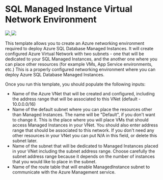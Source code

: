 # SQL Managed Instance Virtual Network Environment

<a href="https://portal.azure.com/#create/Microsoft.Template/uri/https%3A%2F%2Fraw.githubusercontent.com%2Fjovanpop-msft%2Fazure-quickstart-templates%2Fmaster%2F101-sql-managed-instance-azure-environment%2Fazuredeploy.json" target="_blank">
    <img src="http://azuredeploy.net/deploybutton.png"/>
</a>
<a href="http://armviz.io/#/?load=https%3A%2F%2Fraw.githubusercontent.com%2Fjovanpop-msft%2Fazure-quickstart-templates%2Fmaster%2F101-sql-managed-instance-azure-environment%2Fazuredeploy.json" target="_blank">
    <img src="http://armviz.io/visualizebutton.png"/>
</a>

This template allows you to create an Azure networking environment required to deploy Azure SQL Database Managed Instances.
It will create configured Azure Virtual Network with two subnets - one that will be dedicated to your SQL Managed Instances,
and the another one where you can place other resources (for example VMs, App Service environments, etc.) This is a properly
configured networking environment where you can deploy Azure SQL Database Managed Instances.

Once you run this template, you should populate the following inputs:
 - Name of the Azure VNet that will be created and configured, including the address range that will be associated to this VNet (default - 10.0.0.0/16)
 - Name of the default subnet where you can place the resources other than Managed Instances. The name will be "Default", if you don't want to change it.
   This is the place where you will place VMs that should access Managed Instances in your VNet. You should also enter address range that
   should be associated to this network. If you don't need any other resources in your VNet you can put N/A in this field, or delete this subnet later. 
 - Name of the subnet that will be dedicated to Managed Instances placed in your VNet including the subnet address range. Choose carefully the subnet 
   address range because it depends on the number of instances that you would like to place in the subnet.
 - Name of the route table that will enable ManagedInstance subnet to communicate with the Azure Management service.
